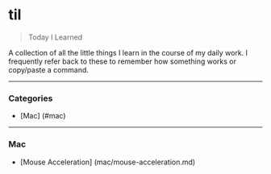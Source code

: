 # til

> Today I Learned

A collection of all the little things I learn in the course of my daily work.  I frequently refer back to these to remember how something works or copy/paste a command.

---

### Categories

- [Mac] (#mac)

---

### Mac

- [Mouse Acceleration] (mac/mouse-acceleration.md)
